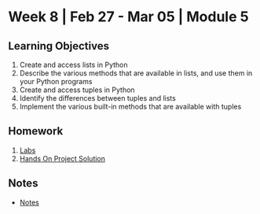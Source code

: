 # Week 8 | Feb 27 - Mar 05 | Module 5

## Learning Objectives

1. Create and access lists in Python
2. Describe the various methods that are available in lists, and use them in your Python programs
3. Create and access tuples in Python
4. Identify the differences between tuples and lists
5. Implement the various built-in methods that are available with tuples

## Homework

1. [Labs](Labs/Lab_Notes.ipynb)
2. [Hands On Project Solution](HandsOn/Readme.md)


## Notes

* [Notes](Notes/Week8_Notes.md)